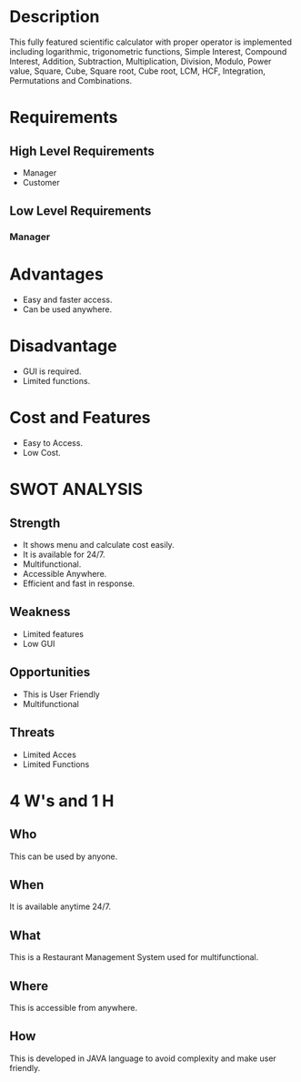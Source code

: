 # Description
This  fully featured scientific calculator with proper operator is implemented including logarithmic, trigonometric functions, Simple Interest, Compound Interest, Addition, Subtraction, Multiplication, Division, Modulo, Power value, Square, Cube, Square root, Cube root, LCM, HCF, Integration, Permutations and Combinations.

# Requirements

## High Level Requirements
 - Manager
 - Customer
 
 ## Low Level Requirements
 
 ### Manager
 
 
# Advantages
 - Easy and faster access.
 - Can be used anywhere.
 
 # Disadvantage
 - GUI is required.
 - Limited functions.
 
 # Cost and Features
 - Easy to Access.
 - Low Cost.
 
 # SWOT ANALYSIS
 
 ## Strength
 - It shows menu and calculate cost easily.
 - It is available for 24/7.
 - Multifunctional.
 - Accessible Anywhere.
 - Efficient and fast in response.
 
 ## Weakness
 - Limited features
 - Low GUI
 
 ## Opportunities
 - This is User Friendly
 - Multifunctional
 
 ## Threats
 - Limited Acces
 - Limited Functions
 
 # 4 W's and 1 H
 
 ## Who
 This can be used by anyone.
 
 ## When
  It is available anytime 24/7.
 
 ## What
 This is a Restaurant Management System used for multifunctional.
 
 ## Where
 This is accessible from anywhere.
 
 ## How
 This is developed in JAVA language to avoid complexity and make user friendly.
